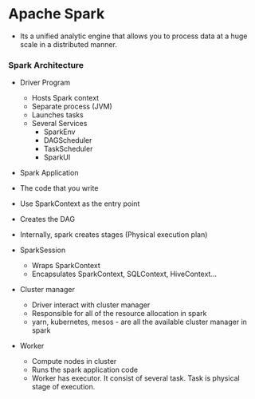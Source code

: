 # Apache Spark

- Its a unified analytic engine that allows you to process data at a huge scale in a distributed manner.

<h3> Spark Architecture </h3> 

- Driver Program
  - Hosts Spark context 
  - Separate process (JVM) 
  - Launches tasks
  - Several Services 
    - SparkEnv
    - DAGScheduler
    - TaskScheduler
    - SparkUI

- Spark Application 

 - The code that you write
 - Use SparkContext as the entry point
 - Creates the DAG
 - Internally, spark creates stages (Physical execution plan) 

- SparkSession
  - Wraps SparkContext
  - Encapsulates SparkContext, SQLContext, HiveContext...

- Cluster manager
  - Driver interact with cluster manager
  - Responsible for all of the resource allocation in spark
  - yarn, kubernetes, mesos - are all the available cluster manager in spark

- Worker 
  - Compute nodes in cluster
  - Runs the spark application code
  - Worker has executor. It consist of several task. Task is physical stage of execution.
